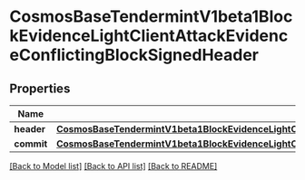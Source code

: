 # CosmosBaseTendermintV1beta1BlockEvidenceLightClientAttackEvidenceConflictingBlockSignedHeader

## Properties
Name | Type | Description | Notes
------------ | ------------- | ------------- | -------------
**header** | [**CosmosBaseTendermintV1beta1BlockEvidenceLightClientAttackEvidenceConflictingBlockSignedHeaderHeader**](CosmosBaseTendermintV1beta1BlockEvidenceLightClientAttackEvidenceConflictingBlockSignedHeaderHeader.md) |  | [optional] 
**commit** | [**CosmosBaseTendermintV1beta1BlockEvidenceLightClientAttackEvidenceConflictingBlockSignedHeaderCommit**](CosmosBaseTendermintV1beta1BlockEvidenceLightClientAttackEvidenceConflictingBlockSignedHeaderCommit.md) |  | [optional] 

[[Back to Model list]](../README.md#documentation-for-models) [[Back to API list]](../README.md#documentation-for-api-endpoints) [[Back to README]](../README.md)

